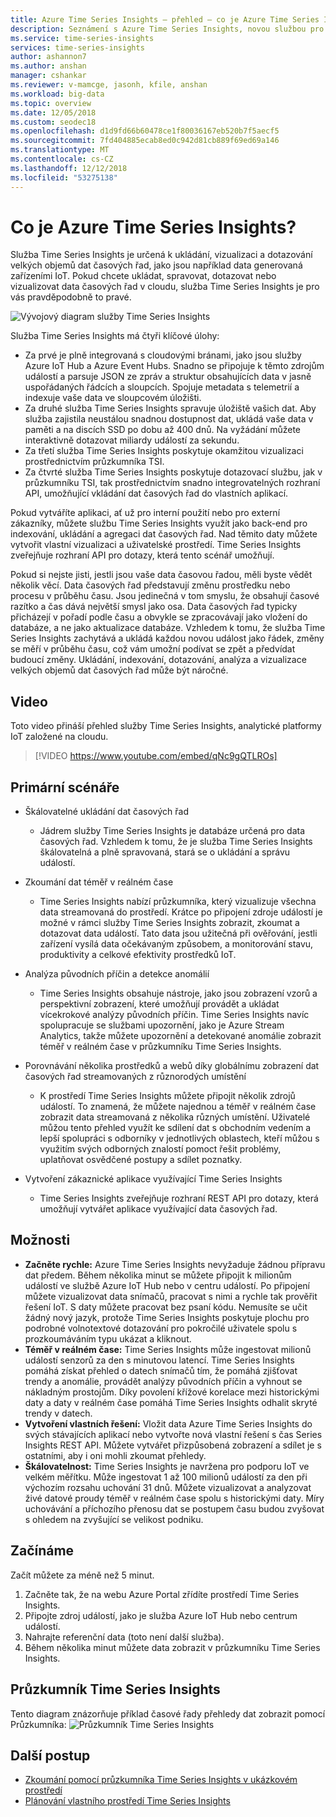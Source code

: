 ```yaml
---
title: Azure Time Series Insights – přehled – co je Azure Time Series Insights? | Dokumenty Microsoft
description: Seznámení s Azure Time Series Insights, novou službou pro analýzu dat časových řad a řešení IoT
ms.service: time-series-insights
services: time-series-insights
author: ashannon7
ms.author: anshan
manager: cshankar
ms.reviewer: v-mamcge, jasonh, kfile, anshan
ms.workload: big-data
ms.topic: overview
ms.date: 12/05/2018
ms.custom: seodec18
ms.openlocfilehash: d1d9fd66b60478ce1f80036167eb520b7f5aecf5
ms.sourcegitcommit: 7fd404885ecab8ed0c942d81cb889f69ed69a146
ms.translationtype: MT
ms.contentlocale: cs-CZ
ms.lasthandoff: 12/12/2018
ms.locfileid: "53275138"
---
```

# <a name="what-is-azure-time-series-insights"></a>Co je Azure Time Series Insights?

Služba Time Series Insights je určená k ukládání, vizualizaci a dotazování velkých objemů dat časových řad, jako jsou například data generovaná zařízeními IoT.  Pokud chcete ukládat, spravovat, dotazovat nebo vizualizovat data časových řad v cloudu, služba Time Series Insights je pro vás pravděpodobně to pravé.  

![Vývojový diagram služby Time Series Insights](media/overview/time-series-insights-flowchart.png)

Služba Time Series Insights má čtyři klíčové úlohy:

- Za prvé je plně integrovaná s cloudovými bránami, jako jsou služby Azure IoT Hub a Azure Event Hubs. Snadno se připojuje k těmto zdrojům událostí a parsuje JSON ze zpráv a struktur obsahujících data v jasně uspořádaných řádcích a sloupcích. Spojuje metadata s telemetrií a indexuje vaše data ve sloupcovém úložišti.
- Za druhé služba Time Series Insights spravuje úložiště vašich dat. Aby služba zajistila neustálou snadnou dostupnost dat, ukládá vaše data v paměti a na discích SSD po dobu až 400 dnů. Na vyžádání můžete interaktivně dotazovat miliardy událostí za sekundu.
- Za třetí služba Time Series Insights poskytuje okamžitou vizualizaci prostřednictvím průzkumníka TSI.  
- Za čtvrté služba Time Series Insights poskytuje dotazovací službu, jak v průzkumníku TSI, tak prostřednictvím snadno integrovatelných rozhraní API, umožňující vkládání dat časových řad do vlastních aplikací.  

Pokud vytváříte aplikaci, ať už pro interní použití nebo pro externí zákazníky, můžete službu Time Series Insights využít jako back-end pro indexování, ukládání a agregaci dat časových řad. Nad těmito daty můžete vytvořit vlastní vizualizaci a uživatelské prostředí.  Time Series Insights zveřejňuje rozhraní API pro dotazy, která tento scénář umožňují.  

Pokud si nejste jisti, jestli jsou vaše data časovou řadou, měli byste vědět několik věcí.  Data časových řad představují změnu prostředku nebo procesu v průběhu času.  Jsou jedinečná v tom smyslu, že obsahují časové razítko a čas dává největší smysl jako osa.  Data časových řad typicky přicházejí v pořadí podle času a obvykle se zpracovávají jako vložení do databáze, a ne jako aktualizace databáze.  Vzhledem k tomu, že služba Time Series Insights zachytává a ukládá každou novou událost jako řádek, změny se měří v průběhu času, což vám umožní podívat se zpět a předvídat budoucí změny.  Ukládání, indexování, dotazování, analýza a vizualizace velkých objemů dat časových řad může být náročné.  

## <a name="video"></a>Video

Toto video přináší přehled služby Time Series Insights, analytické platformy IoT založené na cloudu.

> [!VIDEO https://www.youtube.com/embed/qNc9gQTLROs]

## <a name="primary-scenarios"></a>Primární scénáře

- Škálovatelné ukládání dat časových řad  
  - Jádrem služby Time Series Insights je databáze určená pro data časových řad.  Vzhledem k tomu, že je služba Time Series Insights škálovatelná a plně spravovaná, stará se o ukládání a správu událostí.

- Zkoumání dat téměř v reálném čase  
  - Time Series Insights nabízí průzkumníka, který vizualizuje všechna data streamovaná do prostředí.  Krátce po připojení zdroje událostí je možné v rámci služby Time Series Insights zobrazit, zkoumat a dotazovat data událostí.  Tato data jsou užitečná při ověřování, jestli zařízení vysílá data očekávaným způsobem, a monitorování stavu, produktivity a celkové efektivity prostředků IoT.  

- Analýza původních příčin a detekce anomálií
  - Time Series Insights obsahuje nástroje, jako jsou zobrazení vzorů a perspektivní zobrazení, které umožňují provádět a ukládat vícekrokové analýzy původních příčin.  Time Series Insights navíc spolupracuje se službami upozornění, jako je Azure Stream Analytics, takže můžete upozornění a detekované anomálie zobrazit téměř v reálném čase v průzkumníku Time Series Insights.  

- Porovnávání několika prostředků a webů díky globálnímu zobrazení dat časových řad streamovaných z různorodých umístění
  - K prostředí Time Series Insights můžete připojit několik zdrojů událostí.  To znamená, že můžete najednou a téměř v reálném čase zobrazit data streamovaná z několika různých umístění.  Uživatelé můžou tento přehled využít ke sdílení dat s obchodním vedením a lepší spolupráci s odborníky v jednotlivých oblastech, kteří můžou s využitím svých odborných znalostí pomoct řešit problémy, uplatňovat osvědčené postupy a sdílet poznatky.

- Vytvoření zákaznické aplikace využívající Time Series Insights 
  - Time Series Insights zveřejňuje rozhraní REST API pro dotazy, která umožňují vytvářet aplikace využívající data časových řad.

## <a name="capabilities"></a>Možnosti

- **Začněte rychle:** Azure Time Series Insights nevyžaduje žádnou přípravu dat předem. Během několika minut se můžete připojit k milionům událostí ve službě Azure IoT Hub nebo v centru událostí. Po připojení můžete vizualizovat data snímačů, pracovat s nimi a rychle tak prověřit řešení IoT. S daty můžete pracovat bez psaní kódu.
Nemusíte se učit žádný nový jazyk, protože Time Series Insights poskytuje plochu pro podrobné volnotextové dotazování pro pokročilé uživatele spolu s prozkoumáváním typu ukázat a kliknout.
- **Téměř v reálném čase:** Time Series Insights může ingestovat milionů událostí senzorů za den s minutovou latencí. Time Series Insights pomáhá získat přehled o datech snímačů tím, že pomáhá zjišťovat trendy a anomálie, provádět analýzy původních příčin a vyhnout se nákladným prostojům. Díky povolení křížové korelace mezi historickými daty a daty v reálném čase pomáhá Time Series Insights odhalit skryté trendy v datech.
- **Vytvoření vlastních řešení:** Vložit data Azure Time Series Insights do svých stávajících aplikací nebo vytvořte nová vlastní řešení s čas Series Insights REST API. Můžete vytvářet přizpůsobená zobrazení a sdílet je s ostatními, aby i oni mohli zkoumat přehledy.
- **Škálovatelnost:** Time Series Insights je navržena pro podporu IoT ve velkém měřítku. Může ingestovat 1 až 100 milionů událostí za den při výchozím rozsahu uchování 31 dnů. Můžete vizualizovat a analyzovat živé datové proudy téměř v reálném čase spolu s historickými daty. Míry uchovávání a příchozího přenosu dat se postupem času budou zvyšovat s ohledem na zvyšující se velikost podniku.

## <a name="getting-started"></a>Začínáme
Začít můžete za méně než 5 minut. 

1.  Začněte tak, že na webu Azure Portal zřídíte prostředí Time Series Insights. 
2.  Připojte zdroj událostí, jako je služba Azure IoT Hub nebo centrum událostí.  
3.  Nahrajte referenční data (toto není další služba).
4.  Během několika minut můžete data zobrazit v průzkumníku Time Series Insights.

## <a name="time-series-insights-explorer"></a>Průzkumník Time Series Insights
Tento diagram znázorňuje příklad časové řady přehledy dat zobrazit pomocí Průzkumníka: ![Průzkumník Time Series Insights](media/time-series-insights-explorer/explorer4.png)

## <a name="next-steps"></a>Další postup
 - [Zkoumání pomocí průzkumníka Time Series Insights v ukázkovém prostředí](./time-series-quickstart.md)
 - [Plánování vlastního prostředí Time Series Insights](time-series-insights-environment-planning.md)

